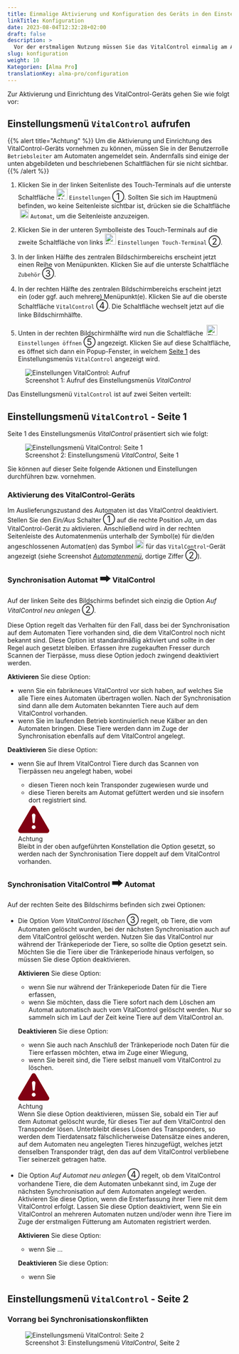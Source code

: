 ```yaml
---
title: Einmalige Aktivierung und Konfiguration des Geräts in den Einstellungen des Tränkeautomaten
linkTitle: Konfiguration
date: 2023-08-04T12:32:28+02:00
draft: false
description: >
  Vor der erstmaligen Nutzung müssen Sie das VitalControl einmalig am Automaten aktivieren und passend für ihren Einsatzfall konfigurieren.
slug: konfiguration
weight: 10
Kategorien: [Alma Pro]
translationKey: alma-pro/configuration
---
```

Zur Aktivierung und Einrichtung des VitalControl-Geräts gehen Sie wie folgt vor:

## Einstellungsmenü `VitalControl` aufrufen

{{% alert title="Achtung" %}}
Um die Aktivierung und Einrichtung des VitalControl-Geräts vornehmen zu können, müssen Sie in der Benutzerrolle `Betriebsleiter` am Automaten angemeldet sein. Andernfalls sind einige der unten abgebildeten und beschriebenen Schaltflächen für sie nicht sichtbar.
{{% /alert %}}

1. Klicken Sie in der linken Seitenliste des Touch-Terminals auf die unterste Schaltfläche <img src="/icons/gear.svg" width="25" align="bottom" alt="Alma Pro: Menü Einstellungen" title="Einstellungen"/> `Einstellungen` <span style="font-size: 140%">➀</span>. Sollten Sie sich im Hauptmenü befinden, wo keine Seitenleiste sichtbar ist, drücken sie die Schaltfläche &nbsp;<img src="/icons/feeder.svg" width="20" align="bottom" alt="Alma Pro: Automatenmenü" title="Automatenmenü"/> `Automat`, um die Seitenleiste anzuzeigen.

1. Klicken Sie in der unteren Symbolleiste des Touch-Terminals auf die zweite Schaltfläche von links <img src="/icons/touch-gear.svg" width="25" align="bottom" alt="Einstellungen Touch-Terminal" title="Einstellungen Touch"/> `Einstellungen Touch-Terminal` <span style="font-size: 140%">➁</span>.

1. In der linken Hälfte des zentralen Bildschirmbereichs erscheint jetzt einen Reihe von Menüpunkten. Klicken Sie auf die unterste Schaltfläche `Zubehör` <span style="font-size: 140%">➂</span>.

1. In der rechten Hälfte des zentralen Bildschirmbereichs erscheint jetzt ein (oder ggf. auch mehrere) Menüpunkt(e). Klicken Sie auf die oberste Schaltfläche `VitalControl` <span style="font-size: 140%">➃</span>.  Die Schaltfläche wechselt jetzt auf die linke Bildschirmhälfte.

1. Unten in der rechten Bildschirmhälfte wird nun die Schaltfläche &nbsp;<img src="/icons/actions/edit.svg" width="24" align="bottom" alt="Einstellungen VitalControl öffnen" title="Einstellungen öffnen" /> `Einstellungen öffnen` <span style="font-size: 140%">➄</span> angezeigt. Klicken Sie auf diese Schaltfläche, es öffnet sich dann ein Popup-Fenster, in welchem  [Seite 1](#einstellungsmenü-vitalcontrol---seite-1) des Einstellungsmenüs `VitalControl` angezeigt wird.

<figure class="figure" style="margin-top: 5px;">
    <img src="../images/open-settings-vitalcontrol.png" class="border border-2 figure-img img-fluid rounded p-3" align="bottom" alt="Einstellungen VitalControl: Aufruf" title="Aufruf Einstellungsmenü VitalControl" />
    <figcaption class="figure-caption fs-6">Screenshot 1: Aufruf des Einstellungsmenüs <span style="font-style: italic;">VitalControl</span></figcaption>
</figure>

Das Einstellungsmenü `VitalControl` ist auf zwei Seiten verteilt: 

## Einstellungsmenü `VitalControl` - Seite 1

Seite 1 des Einstellungsmenüs <span style="font-style: italic;">VitalControl</span> präsentiert sich wie folgt:

<figure class="figure" style="margin-top: 5px;">
    <img src="../images/settings-vitalcontrol-1.png" class="border border-2 figure-img img-fluid rounded p-3" align="bottom" alt="Einstellungsmenü VitalControl: Seite 1" title="Einstellungen VitalControl (1)" />
    <figcaption class="figure-caption fs-6">Screenshot 2: Einstellungsmenü <span style="font-style: italic;">VitalControl</span>, Seite 1</figcaption>
</figure>

Sie können auf dieser Seite folgende Aktionen und Einstellungen durchführen bzw. vornehmen.

### Aktivierung des VitalControl-Geräts

Im Auslieferungszustand des Automaten ist das VitalControl deaktiviert. Stellen Sie den <span style="font-style: italic;">Ein/Aus</span> Schalter <span style="font-size: 140%">➀</span> auf die rechte Position <span style="font-style: italic;">Ja</span>, um das VitalControl-Gerät zu aktivieren. Anschließend wird in der rechten Seitenleiste des Automatenmenüs unterhalb der Symbol(e) für die/den angeschlossenen Automat(en) das Symbol <img src="/icons/device.svg" width="20" align="bottom" alt="VitalControl-Gerät" title="VitalControl"/> für das `VitalControl`-Gerät angezeigt (siehe Screenshot <span style="font-style: italic;"><a href="../synchronisation#synchronize-vc-ap">Automatenmenü</a></span>, dortige Ziffer <span style="font-size: 140%">➁</span>).

### Synchronisation Automat <span style="font-size: 150%">🠲</span> VitalControl

Auf der linken Seite des Bildschirms befindet sich einzig die Option <span style="font-style: italic;">Auf VitalControl neu anlegen</span> <span style="font-size: 140%">➁</span>. 

Diese Option regelt das Verhalten für den Fall, dass bei der Synchronisation auf dem Automaten Tiere vorhanden sind, die dem VitalControl noch nicht bekannt sind. Diese Option ist standardmäßig aktiviert und sollte in der Regel auch gesetzt bleiben. Erfassen ihre zugekauften Fresser durch Scannen der Tierpässe, muss diese Option jedoch zwingend deaktiviert werden.

<span style="font-weight: bold">Aktivieren</span> Sie diese Option:

- wenn Sie ein fabrikneues VitalControl vor sich haben, auf welches Sie alle Tiere eines Automaten übertragen wollen. Nach der Synchronisation sind dann alle dem Automaten bekannten Tiere auch auf dem VitalControl vorhanden.
- wenn Sie im laufenden Betrieb kontinuierlich neue Kälber an den Automaten bringen. Diese Tiere werden dann im Zuge der Synchronisation ebenfalls auf dem VitalControl angelegt.

<span style="font-weight: bold">Deaktivieren</span> Sie diese Option:
- wenn Sie auf Ihrem VitalControl Tiere durch das Scannen von Tierpässen neu angelegt haben, wobei
    - diesen Tieren noch kein Transponder zugewiesen wurde und
   - diese Tieren bereits am Automat gefüttert werden und sie insofern dort registriert sind.

    <div class="alert alert-primary d-flex align-items-center" role="alert">
        <svg xmlns="http://www.w3.org/2000/svg" width="70px" fill="#810012" class="bi bi-exclamation-triangle-fill flex-shrink-0 me-3" viewBox="0 0 16 16" role="img" aria-label="Info:">
            <path d="M8.982 1.566a1.13 1.13 0 0 0-1.96 0L.165 13.233c-.457.778.091 1.767.98 1.767h13.713c.889 0 1.438-.99.98-1.767L8.982 1.566zM8 5c.535 0 .954.462.9.995l-.35 3.507a.552.552 0 0 1-1.1 0L7.1 5.995A.905.905 0 0 1 8 5zm.002 6a1 1 0 1 1 0 2 1 1 0 0 1 0-2z"/>
        </svg>
        <div>
            <span class="text-primary fs-3 fw-semibold">Achtung</span><br>
            Bleibt in der oben aufgeführten Konstellation die Option gesetzt, so werden nach der Synchronisation Tiere doppelt auf dem VitalControl vorhanden.
        </div>
    </div>

### Synchronisation VitalControl <span style="font-size: 150%">🠲</span> Automat

Auf der rechten Seite des Bildschirms befinden sich zwei Optionen:

- Die Option <span style="font-style: italic;">Vom VitalControl löschen</span> <span style="font-size: 140%">➂</span> regelt, ob Tiere, die vom Automaten gelöscht wurden, bei der nächsten Synchronisation auch auf dem VitalControl gelöscht werden. Nutzen Sie das VitalControl nur während der Tränkeperiode der Tiere, so sollte die Option gesetzt sein. Möchten Sie die Tiere über die Tränkeperiode hinaus verfolgen, so müssen Sie diese Option deaktivieren.

    <span style="font-weight: bold">Aktivieren</span> Sie diese Option:

    - wenn Sie nur während der Tränkeperiode Daten für die Tiere erfassen,
    - wenn Sie möchten, dass die Tiere sofort nach dem Löschen am Automat automatisch auch vom VitalControl gelöscht werden. Nur so sammeln sich im Lauf der Zeit keine Tiere auf dem VitalControl an.

    <span style="font-weight: bold">Deaktivieren</span> Sie diese Option:
    - wenn Sie auch nach Anschluß der Tränkeperiode noch Daten für die Tiere erfassen möchten, etwa im Zuge einer Wiegung,
    - wenn Sie bereit sind, die Tiere selbst manuell vom VitalControl zu löschen.

    <div class="alert alert-primary d-flex align-items-center" role="alert">
        <svg xmlns="http://www.w3.org/2000/svg" width="70px" fill="#810012" class="bi bi-exclamation-triangle-fill flex-shrink-0 me-3" viewBox="0 0 16 16" role="img" aria-label="Info:">
            <path d="M8.982 1.566a1.13 1.13 0 0 0-1.96 0L.165 13.233c-.457.778.091 1.767.98 1.767h13.713c.889 0 1.438-.99.98-1.767L8.982 1.566zM8 5c.535 0 .954.462.9.995l-.35 3.507a.552.552 0 0 1-1.1 0L7.1 5.995A.905.905 0 0 1 8 5zm.002 6a1 1 0 1 1 0 2 1 1 0 0 1 0-2z"/>
        </svg>
        <div>
            <span class="text-primary fs-3 fw-semibold">Achtung</span><br>
            Wenn Sie diese Option deaktivieren, müssen Sie, sobald ein Tier auf dem Automat gelöscht wurde, für dieses Tier auf dem VitalControl den Transponder lösen. Unterbleibt dieses Lösen des Transponders, so werden dem Tierdatensatz fälschlicherweise Datensätze eines anderen, auf dem Automaten neu angelegten Tieres hinzugefügt, welches jetzt denselben Transponder trägt, den das auf dem VitalControl verbliebene Tier seinerzeit getragen hatte.
        </div>
    </div>

- Die Option <span style="font-style: italic;">Auf Automat neu anlegen</span> <span style="font-size: 140%">➃</span> regelt, ob dem VitalControl vorhandene Tiere, die dem Automaten unbekannt sind, im Zuge der nächsten Synchronisation auf dem Automaten angelegt werden. Aktivieren Sie diese Option, wenn die Ersterfassung ihrer Tiere mit dem VitalControl erfolgt. Lassen Sie diese Option deaktiviert, wenn Sie ein VitalControl an mehreren Automaten nutzen und/oder wenn ihre Tiere im Zuge der erstmaligen Fütterung am Automaten registriert werden.

    <span style="font-weight: bold">Aktivieren</span> Sie diese Option:

    - wenn Sie ...

    <span style="font-weight: bold">Deaktivieren</span> Sie diese Option:
    - wenn Sie 


## Einstellungsmenü `VitalControl` - Seite 2

### Vorrang bei Synchronisationskonflikten

<figure class="figure" style="margin-top: 5px;">
    <img src="../images/settings-vitalcontrol-2.png" class="border border-2 figure-img img-fluid rounded p-3" align="bottom" alt="Einstellungsmenü VitalControl: Seite 2" title="Einstellungen VitalControl (2)" />
    <figcaption class="figure-caption fs-6">Screenshot 3: Einstellungsmenü <span style="font-style: italic;">VitalControl</span>, Seite 2</figcaption>
</figure>
